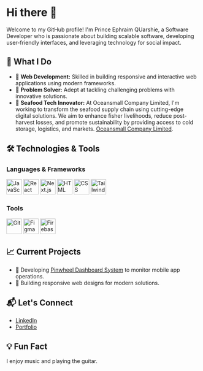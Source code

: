 # Hi there 👋

Welcome to my GitHub profile! I'm Prince Ephraim QUarshie, a Software Developer who is passionate about building scalable software, developing user-friendly interfaces, and leveraging technology for social impact.

## 🌟 What I Do
- 🚀 **Web Development:** Skilled in building responsive and interactive web applications using modern frameworks.
- 🧠 **Problem Solver:** Adept at tackling challenging problems with innovative solutions.
- 🦐 **Seafood Tech Innovator:** At Oceansmall Company Limited, I'm working to transform the seafood supply chain using cutting-edge digital solutions. We aim to enhance fisher livelihoods, reduce post-harvest losses, and promote sustainability by providing access to cold storage, logistics, and markets. [Oceansmall Company Limited](https://oceansmall.com).

## 🛠️ Technologies & Tools
### Languages & Frameworks
<p align="left">
  <img src="https://cdn.jsdelivr.net/gh/devicons/devicon/icons/javascript/javascript-original.svg" alt="JavaScript" width="40" height="40" />
  <img src="https://cdn.jsdelivr.net/gh/devicons/devicon/icons/react/react-original.svg" alt="React" width="40" height="40" />
  <img src="https://cdn.jsdelivr.net/gh/devicons/devicon/icons/nextjs/nextjs-original.svg" alt="Next.js" width="40" height="40" />
  <img src="https://cdn.jsdelivr.net/gh/devicons/devicon/icons/html5/html5-original.svg" alt="HTML" width="40" height="40" />
  <img src="https://cdn.jsdelivr.net/gh/devicons/devicon/icons/css3/css3-original.svg" alt="CSS" width="40" height="40" />
  <img src="https://upload.wikimedia.org/wikipedia/commons/thumb/d/d5/Tailwind_CSS_Logo.svg/2560px-Tailwind_CSS_Logo.svg.png" alt="Tailwind CSS" width="40" height="40" />
</p>

### Tools
<p align="left">
  <img src="https://cdn.jsdelivr.net/gh/devicons/devicon/icons/git/git-original.svg" alt="Git" width="40" height="40" />
  <img src="https://cdn.jsdelivr.net/gh/devicons/devicon/icons/figma/figma-original.svg" alt="Figma" width="40" height="40" />
  <img src="https://cdn.jsdelivr.net/gh/devicons/devicon/icons/firebase/firebase-plain.svg" alt="Firebase" width="40" height="40" />
</p>

## 📈 Current Projects
- 🌱 Developing [Pinwheel Dashboard System](#) to monitor mobile app operations.
- 🧩 Building responsive web designs for modern solutions.

## 📬 Let's Connect
- [LinkedIn](https://linkedin.com/in/your-profile)
- [Portfolio](https://my-portfolio-f3614e.netlify.app/)

## 💡 Fun Fact
I enjoy music and playing the guitar.

